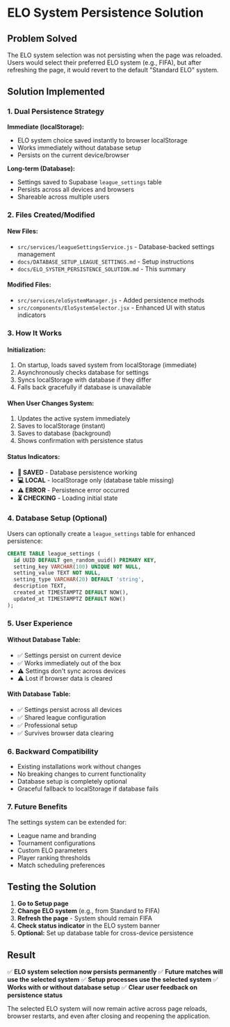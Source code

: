 # ELO System Persistence Solution

## Problem Solved

The ELO system selection was not persisting when the page was reloaded. Users would select their preferred ELO system (e.g., FIFA), but after refreshing the page, it would revert to the default "Standard ELO" system.

## Solution Implemented

### 1. Dual Persistence Strategy

**Immediate (localStorage):**
- ELO system choice saved instantly to browser localStorage
- Works immediately without database setup
- Persists on the current device/browser

**Long-term (Database):**
- Settings saved to Supabase `league_settings` table
- Persists across all devices and browsers
- Shareable across multiple users

### 2. Files Created/Modified

#### New Files:
- `src/services/leagueSettingsService.js` - Database-backed settings management
- `docs/DATABASE_SETUP_LEAGUE_SETTINGS.md` - Setup instructions
- `docs/ELO_SYSTEM_PERSISTENCE_SOLUTION.md` - This summary

#### Modified Files:
- `src/services/eloSystemManager.js` - Added persistence methods
- `src/components/EloSystemSelector.jsx` - Enhanced UI with status indicators

### 3. How It Works

#### Initialization:
1. On startup, loads saved system from localStorage (immediate)
2. Asynchronously checks database for settings
3. Syncs localStorage with database if they differ
4. Falls back gracefully if database is unavailable

#### When User Changes System:
1. Updates the active system immediately
2. Saves to localStorage (instant)
3. Saves to database (background)
4. Shows confirmation with persistence status

#### Status Indicators:
- **💾 SAVED** - Database persistence working
- **💻 LOCAL** - localStorage only (database table missing)
- **⚠️ ERROR** - Persistence error occurred
- **⏳ CHECKING** - Loading initial state

### 4. Database Setup (Optional)

Users can optionally create a `league_settings` table for enhanced persistence:

```sql
CREATE TABLE league_settings (
  id UUID DEFAULT gen_random_uuid() PRIMARY KEY,
  setting_key VARCHAR(100) UNIQUE NOT NULL,
  setting_value TEXT NOT NULL,
  setting_type VARCHAR(20) DEFAULT 'string',
  description TEXT,
  created_at TIMESTAMPTZ DEFAULT NOW(),
  updated_at TIMESTAMPTZ DEFAULT NOW()
);
```

### 5. User Experience

#### Without Database Table:
- ✅ Settings persist on current device
- ✅ Works immediately out of the box
- ⚠️ Settings don't sync across devices
- ⚠️ Lost if browser data is cleared

#### With Database Table:
- ✅ Settings persist across all devices
- ✅ Shared league configuration
- ✅ Professional setup
- ✅ Survives browser data clearing

### 6. Backward Compatibility

- Existing installations work without changes
- No breaking changes to current functionality
- Database setup is completely optional
- Graceful fallback to localStorage if database fails

### 7. Future Benefits

The settings system can be extended for:
- League name and branding
- Tournament configurations
- Custom ELO parameters
- Player ranking thresholds
- Match scheduling preferences

## Testing the Solution

1. **Go to Setup page**
2. **Change ELO system** (e.g., from Standard to FIFA)
3. **Refresh the page** - System should remain FIFA
4. **Check status indicator** in the ELO system banner
5. **Optional:** Set up database table for cross-device persistence

## Result

✅ **ELO system selection now persists permanently**
✅ **Future matches will use the selected system**
✅ **Setup processes use the selected system**
✅ **Works with or without database setup**
✅ **Clear user feedback on persistence status**

The selected ELO system will now remain active across page reloads, browser restarts, and even after closing and reopening the application.